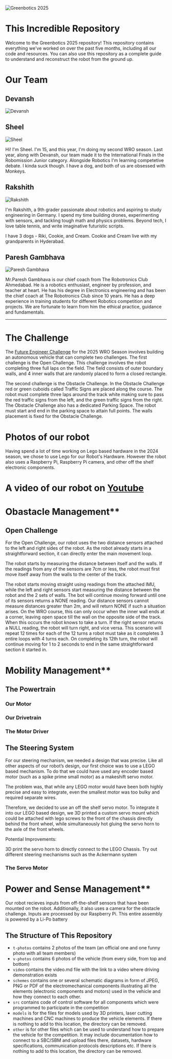 ![Greenbotics 2025](other/readmephotos/logo.png)

# This Incredible Repository

Welcome to the Greenbotics 2025 repository! This repository contains everything we've worked on over the past five months, including all our code and resources. You can also use this repository as a complete guide to understand and reconstruct the robot from the ground up.

# Our Team


## Devansh
![Devansh](other/readmephotos/Devansh.png)



## Sheel
![Sheel](other/readmephotos/Sheel.png)

Hi! I'm Sheel. I'm 15, and this year, I'm doing my second WRO season. Last year, along with Devansh, our team made it to the International Finals in the Robomission Junior category. Alongside Robotics I'm learning competetive debate. I kinda suck though. I have a dog, and both of us are obsessed with Monkeys. 

## Rakshith
![Rakshith](other/readmephotos/Rakshith.png)

I'm Rakshith, a 9th grader passionate about robotics and aspiring to study engineering in Germany. I spend my time building drones, experimenting with sensors, and tackling tough math and physics problems. Beyond tech, I love table tennis, and write imaginative futuristic scripts.

I have 3 dogs - Riki, Cookie, and Cream. Cookie and Cream live with my grandparents in Hyderabad.

## Paresh Gambhava
![Paresh Gambhava](other/readmephotos/PareshGambhava.png)

Mr.Paresh Gambhava is our chief coach from The Robotronics Club Ahmedabad. He is a robotics enthusiast, engineer by profession, and teacher at heart. He has his degree in Electronics engineering and has been the chief coach at The Robotronics Club since 10 years. He has a deep experience in training students for different Robotics competition and projects. We are fortunate to learn from him the ethical practice, guidance and fundamentals.

------

# The Challenge

The [Future Engineer Challenge](hhttps://wro-association.org/wp-content/uploads/WRO-2025-Future-Engineers-Self-Driving-Cars-General-Rules.pdf "Vew the season rulebook") for the 2025 WRO Season involves building an autonomous vehicle that can complete two challenges. The first challenge is the Open Challenge. This challenge involves the robot completing three full laps on the field. The field consists of outer boundary walls, and 4 inner walls that are randomly placed to form a closed rectangle.

The second challenge is the Obstacle Challenge. In the Obstacle Challenge red or green cuboids called Traffic Signs are placed along the course. The robot must complete three laps around the track white making sure to pass the red traffic signs from the left, and the green traffic signs from the right. The Obstacle Challenge also has a dedicated Parking Space. The robot must start and end in the parking space to attain full points. The walls placement is fixed for the Obstacle Challenge.


# Photos of our robot



Having spend a lot of time working on Lego based hardware in the 2024 season, we chose to use Lego for our Robot's Hardware. However the robot also uses a Raspberry Pi, Raspberry Pi camera, and other off the shelf electronic components.

# A video of our robot on [Youtube]()


# Obastacle Management**

## Open Challenge

For the Open Challenge, our robot uses the two distance sensors attached to the left and right sides of the robot. As the robot already starts in a straightforward section, it can directly enter the main movement loop. 

The robot starts by measuring the distance between itself and the walls. If the readings from any of the sensors are 7cm or less, the robot must first move itself away from the walls to the center of the track.

The robot starts moving straight using readings from the attached IMU, while the left and right sensors start measuring the distance between the robot and the 2 sets of walls. The bot will continue moving forward until one of its sensors returns a NONE reading. Our distance sensors cannot measure distances greater than 2m, and will return NONE if such a situation arises. On the WRO course, this can only occur when the inner wall ends at a corner, leaving open space till the wall on the opposite side of the track. When this occurs the robot knows to take a turn. If the right sensor returns a NULL reading, the robot will turn right, and vice versa. 
This scenario will repeat 12 times for each of the 12 turns a robot must take as it completes 3 entire loops with 4 turns each. On completing its 12th turn, the robot will continue moving for 1 to 2 seconds to end in the same straightforward section it started in.

# Mobility Management**

## The Powertrain

### Our Motor

### Our Drivetrain

### The Motor Driver

## The Steering System

For our steering mechanism, we needed a design that was precise. Like all other aspects of our robot’s design, our first choice was to use a LEGO based mechanism. To do that we could have used any encoder based motor (such as a spike prime small motor) as a makeshift servo motor. 

The problem was, that while any LEGO motor would have been both highly precise and easy to integrate, even the smallest motor was too bulky and required separate wires. 

Therefore, we decided to use an off the shelf servo motor. To integrate it into our LEGO based design, we 3D printed a custom servo mount which could be attached with lego screws to the front of the chassis directly behind the front wheel, while simultaneously hot gluing the servo horn to the axle of the front wheels.


Potential Improvements:

3D print the servo horn to directly connect to the LEGO Chassis. 
Try out different steering mechanisms such as the Ackermann system

### The Servo Motor




# Power and Sense Management**

Our robot recieves inputs from off-the-shelf sensors that have been mounted on the robot. Additionally, it also uses a camera for the obstacle challenge. Inputs are processed by our Raspberry Pi. This entire assembly is powered by a Li-Po battery



## The Structure of This Repository

* `t-photos` contains 2 photos of the team (an official one and one funny photo with all team members)
* `v-photos` contains 6 photos of the vehicle (from every side, from top and bottom)
* `video` contains the video.md file with the link to a video where driving demonstration exists
* `schemes` contains one or several schematic diagrams in form of JPEG, PNG or PDF of the electromechanical components illustrating all the elements (electronic components and motors) used in the vehicle and how they connect to each other.
* `src` contains code of control software for all components which were programmed to participate in the competition
* `models` is for the files for models used by 3D printers, laser cutting machines and CNC machines to produce the vehicle elements. If there is nothing to add to this location, the directory can be removed.
* `other` is for other files which can be used to understand how to prepare the vehicle for the competition. It may include documentation how to connect to a SBC/SBM and upload files there, datasets, hardware specifications, communication protocols descriptions etc. If there is nothing to add to this location, the directory can be removed.
